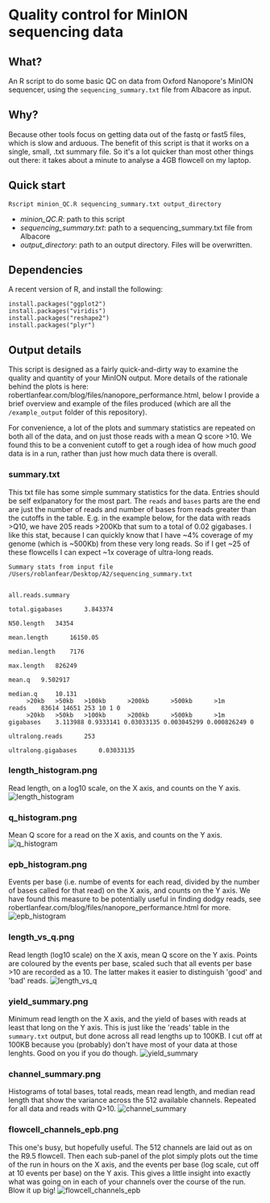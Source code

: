 # Quality control for MinION sequencing data

## What?

An R script to do some basic QC on data from Oxford Nanopore's MinION sequencer, using the `sequencing_summary.txt` file from Albacore as input.

## Why?

Because other tools focus on getting data out of the fastq or fast5 files, which is slow and arduous. The benefit of this script is that it works on a single, small, .txt summary file. So it's a lot quicker than most other things out there: it takes about a minute to analyse a 4GB flowcell on my laptop. 

## Quick start

```
Rscript minion_QC.R sequencing_summary.txt output_directory
```

* *minion_QC.R*: path to this script
* *sequencing_summary.txt*: path to a sequencing_summary.txt file from Albacore
* *output_directory*: path to an output directory. Files will be overwritten.

## Dependencies
A recent version of R, and install the following:

```
install.packages("ggplot2")
install.packages("viridis")
install.packages("reshape2")
install.packages("plyr")
```

## Output details
This script is designed as a fairly quick-and-dirty way to examine the quality and quantity of your MinION output. More details of the rationale behind the plots is here: robertlanfear.com/blog/files/nanopore_performance.html, below I provide a brief overview and example of the files produced (which are all the `/example_output` folder of this repository).

For convenience, a lot of the plots and summary statistics are repeated on both all of the data, and on just those reads with a mean Q score >10. We found this to be a convenient cutoff to get a rough idea of how much *good* data is in a run, rather than just how much data there is overall.

### summary.txt

This txt file has some simple summary statistics for the data. Entries should be self exlpanatory for the most part. The `reads` and `bases` parts are the end are just the number of reads and number of bases from reads greater than the cutoffs in the table. E.g. in the example below, for the data with reads >Q10, we have 205 reads >200Kb that sum to a total of 0.02 gigabases. I like this stat, because I can quickly know that I have ~4% coverage of my genome (which is ~500Kb) from these very long reads. So if I get ~25 of these flowcells I can expect ~1x coverage of ultra-long reads.

```
Summary stats from input file /Users/roblanfear/Desktop/A2/sequencing_summary.txt 


all.reads.summary 
 	  	 
total.gigabases 	 3.843374 
 	  	 
N50.length 	 34354 
 	  	 
mean.length 	 16150.05 
 	  	 
median.length 	 7176 
 	  	 
max.length 	 826249 
 	  	 
mean.q 	 9.502917 
 	  	 
median.q 	 10.131 
 	 >20kb 	 >50kb 	 >100kb 	 >200kb 	 >500kb 	 >1m 	 
reads 	 83614 14651 253 10 1 0 
 	 >20kb 	 >50kb 	 >100kb 	 >200kb 	 >500kb 	 >1m 	 
gigabases 	 3.113988 0.9333141 0.03033135 0.003045299 0.000826249 0 
 	  	 
ultralong.reads 	 253 
 	  	 
ultralong.gigabases 	 0.03033135 
```

### length_histogram.png
Read length, on a log10 scale, on the X axis, and counts on the Y axis.
![length_histogram](example_output/length_histogram.png)

### q_histogram.png
Mean Q score for a read on the X axis, and counts on the Y axis. 
![q_histogram](example_output/q_histogram.png)

### epb_histogram.png
Events per base (i.e. numbe of events for each read, divided by the number of bases called for that read) on the X axis, and counts on the Y axis. We have found this measure to be potentially useful in finding dodgy reads, see robertlanfear.com/blog/files/nanopore_performance.html for more.
![epb_histogram](example_output/epb_histogram.png)

### length_vs_q.png
Read length (log10 scale) on the X axis, mean Q score on the Y axis. Points are coloured by the events per base, scaled such that all events per base >10 are recorded as a 10. The latter makes it easier to distinguish 'good' and 'bad' reads. 
![length_vs_q](example_output/length_vs_q.png)

### yield_summary.png
Minimum read length on the X axis, and the yield of bases with reads at least that long on the Y axis. This is just like the 'reads' table in the `summary.txt` output, but done across all read lengths up to 100KB. I cut off at 100KB because you (probably) don't have most of your data at those lenghts. Good on you if you do though.
![yield_summary](example_output/yield_summary.png)

### channel_summary.png
Histograms of total bases, total reads, mean read length, and median read length that show the variance across the 512 available channels. Repeated for all data and reads with Q>10.
![channel_summary](example_output/channel_summary.png)

### flowcell_channels_epb.png
This one's busy, but hopefully useful. The 512 channels are laid out as on the R9.5 flowcell. Then each sub-panel of the plot simply plots out the time of the run in hours on the X axis, and the events per base (log scale, cut off at 10 events per base) on the Y axis. This gives a little insight into exactly what was going on in each of your channels over the course of the run. Blow it up big!
![flowcell_channels_epb](example_output/flowcell_channels_epb.png)
